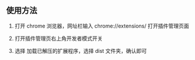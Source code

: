 ## 使用方法
1. 打开 chrome 浏览器，网址栏输入 chrome://extensions/ 打开插件管理页面

2. 打开插件管理页右上角开发者模式开关

3. 选择 加载已解压的扩展程序，选择 dist 文件夹，确认即可